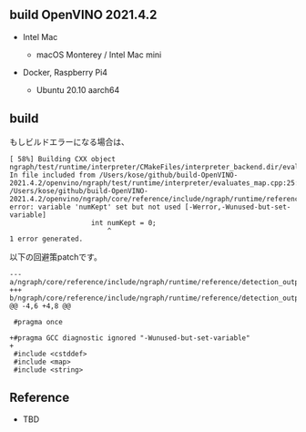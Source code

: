 ## build OpenVINO 2021.4.2

- Intel Mac
    - macOS Monterey / Intel Mac mini

- Docker, Raspberry Pi4
    - Ubuntu 20.10 aarch64

## build

もしビルドエラーになる場合は、
```
[ 58%] Building CXX object ngraph/test/runtime/interpreter/CMakeFiles/interpreter_backend.dir/evaluates_map.cpp.o
In file included from /Users/kose/github/build-OpenVINO-2021.4.2/openvino/ngraph/test/runtime/interpreter/evaluates_map.cpp:25:
/Users/kose/github/build-OpenVINO-2021.4.2/openvino/ngraph/core/reference/include/ngraph/runtime/reference/detection_output.hpp:597:25: error: variable 'numKept' set but not used [-Werror,-Wunused-but-set-variable]
                    int numKept = 0;
                        ^
1 error generated.
```

以下の回避策patchです。

```
--- a/ngraph/core/reference/include/ngraph/runtime/reference/detection_output.hpp
+++ b/ngraph/core/reference/include/ngraph/runtime/reference/detection_output.hpp
@@ -4,6 +4,8 @@
 
 #pragma once
 
+#pragma GCC diagnostic ignored "-Wunused-but-set-variable"
+
 #include <cstddef>
 #include <map>
 #include <string>
```

## Reference

- TBD

 
